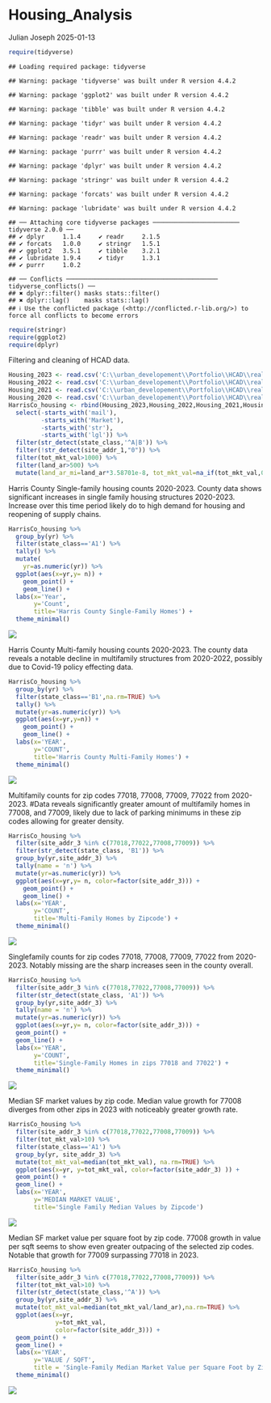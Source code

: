 Housing_Analysis
================
Julian Joseph
2025-01-13

``` r
require(tidyverse)
```

    ## Loading required package: tidyverse

    ## Warning: package 'tidyverse' was built under R version 4.4.2

    ## Warning: package 'ggplot2' was built under R version 4.4.2

    ## Warning: package 'tibble' was built under R version 4.4.2

    ## Warning: package 'tidyr' was built under R version 4.4.2

    ## Warning: package 'readr' was built under R version 4.4.2

    ## Warning: package 'purrr' was built under R version 4.4.2

    ## Warning: package 'dplyr' was built under R version 4.4.2

    ## Warning: package 'stringr' was built under R version 4.4.2

    ## Warning: package 'forcats' was built under R version 4.4.2

    ## Warning: package 'lubridate' was built under R version 4.4.2

    ## ── Attaching core tidyverse packages ──────────────────────── tidyverse 2.0.0 ──
    ## ✔ dplyr     1.1.4     ✔ readr     2.1.5
    ## ✔ forcats   1.0.0     ✔ stringr   1.5.1
    ## ✔ ggplot2   3.5.1     ✔ tibble    3.2.1
    ## ✔ lubridate 1.9.4     ✔ tidyr     1.3.1
    ## ✔ purrr     1.0.2

    ## ── Conflicts ────────────────────────────────────────── tidyverse_conflicts() ──
    ## ✖ dplyr::filter() masks stats::filter()
    ## ✖ dplyr::lag()    masks stats::lag()
    ## ℹ Use the conflicted package (<http://conflicted.r-lib.org/>) to force all conflicts to become errors

``` r
require(stringr)
require(ggplot2)
require(dplyr)
```

Filtering and cleaning of HCAD data.

``` r
Housing_2023 <- read.csv('C:\\urban_developement\\Portfolio\\HCAD\\real_acct_2023.txt', sep="\t", header=T)  
Housing_2022 <- read.csv('C:\\urban_developement\\Portfolio\\HCAD\\real_acct_2022.txt', sep="\t", header=T) 
Housing_2021 <- read.csv('C:\\urban_developement\\Portfolio\\HCAD\\real_acct_2021.txt', sep="\t", header=T) 
Housing_2020 <- read.csv('C:\\urban_developement\\Portfolio\\HCAD\\real_acct_2020.txt', sep="\t", header=T)  
HarrisCo_housing <- rbind(Housing_2023,Housing_2022,Housing_2021,Housing_2020) %>% 
  select(-starts_with('mail'),
         -starts_with('Market'), 
         -starts_with('str'), 
         -starts_with('lgl')) %>%
  filter(str_detect(state_class,'^A|B')) %>%
  filter(!str_detect(site_addr_1,"0")) %>%
  filter(tot_mkt_val>1000) %>% 
  filter(land_ar>500) %>%
  mutate(land_ar_mi=land_ar*3.58701e-8, tot_mkt_val=na_if(tot_mkt_val,0))
```

Harris County Single-family housing counts 2020-2023. County data shows
significant increases in single family housing structures 2020-2023.
Increase over this time period likely do to high demand for housing and
reopening of supply chains.

``` r
HarrisCo_housing %>% 
  group_by(yr) %>% 
  filter(state_class=='A1') %>% 
  tally() %>% 
  mutate(
    yr=as.numeric(yr)) %>%  
  ggplot(aes(x=yr,y= n)) + 
    geom_point() + 
    geom_line() +
  labs(x='Year',
       y='Count',
       title='Harris County Single-Family Homes') +
  theme_minimal()
```

![](Housing_analysis_files/figure-gfm/unnamed-chunk-3-1.png)<!-- -->

Harris County Multi-family housing counts 2020-2023. The county data
reveals a notable decline in multifamily structures from 2020-2022,
possibly due to Covid-19 policy effecting data.

``` r
HarrisCo_housing %>%
  group_by(yr) %>%
  filter(state_class=='B1',na.rm=TRUE) %>%
  tally() %>%
  mutate(yr=as.numeric(yr)) %>%
  ggplot(aes(x=yr,y=n)) +
    geom_point() +
    geom_line() +
  labs(x='YEAR',
       y='COUNT',
       title='Harris County Multi-Family Homes') +
  theme_minimal()
```

![](Housing_analysis_files/figure-gfm/unnamed-chunk-4-1.png)<!-- -->

Multifamily counts for zip codes 77018, 77008, 77009, 77022 from
2020-2023. \#Data reveals significantly greater amount of multifamily
homes in 77008, and 77009, likely due to lack of parking minimums in
these zip codes allowing for greater density.

``` r
HarrisCo_housing %>% 
  filter(site_addr_3 %in% c(77018,77022,77008,77009)) %>%
  filter(str_detect(state_class, 'B1')) %>%
  group_by(yr,site_addr_3) %>% 
  tally(name = 'n') %>% 
  mutate(yr=as.numeric(yr)) %>%  
  ggplot(aes(x=yr,y= n, color=factor(site_addr_3))) + 
    geom_point() + 
    geom_line() +
  labs(x='YEAR',
       y='COUNT',
       title='Multi-Family Homes by Zipcode') +
  theme_minimal()
```

![](Housing_analysis_files/figure-gfm/unnamed-chunk-5-1.png)<!-- -->

Singlefamily counts for zip codes 77018, 77008, 77009, 77022 from
2020-2023. Notably missing are the sharp increases seen in the county
overall.

``` r
HarrisCo_housing %>% 
  filter(site_addr_3 %in% c(77018,77022,77008,77009)) %>%
  filter(str_detect(state_class, 'A1')) %>%
  group_by(yr,site_addr_3) %>% 
  tally(name = 'n') %>% 
  mutate(yr=as.numeric(yr)) %>%  
  ggplot(aes(x=yr,y= n, color=factor(site_addr_3))) + 
  geom_point() + 
  geom_line() +
  labs(x='YEAR',
       y='COUNT',
       title='Single-Family Homes in zips 77018 and 77022') +
  theme_minimal()
```

![](Housing_analysis_files/figure-gfm/unnamed-chunk-6-1.png)<!-- -->

Median SF market values by zip code. Median value growth for 77008
diverges from other zips in 2023 with noticeably greater growth rate.

``` r
HarrisCo_housing %>%
  filter(site_addr_3 %in% c(77018,77022,77008,77009)) %>%
  filter(tot_mkt_val>10) %>%
  filter(state_class=='A1') %>%
  group_by(yr, site_addr_3) %>%
  mutate(tot_mkt_val=median(tot_mkt_val), na.rm=TRUE) %>%
  ggplot(aes(x=yr, y=tot_mkt_val, color=factor(site_addr_3) )) +
  geom_point() +
  geom_line() +
  labs(x='YEAR',
       y='MEDIAN MARKET VALUE',
       title='Single Family Median Values by Zipcode')
```

![](Housing_analysis_files/figure-gfm/unnamed-chunk-7-1.png)<!-- -->

Median SF market value per square foot by zip code. 77008 growth in
value per sqft seems to show even greater outpacing of the selected zip
codes. Notable that growth for 77009 surpassing 77018 in 2023.

``` r
HarrisCo_housing %>%
  filter(site_addr_3 %in% c(77018,77022,77008,77009)) %>%
  filter(tot_mkt_val>10) %>%
  filter(str_detect(state_class,'^A')) %>%
  group_by(yr,site_addr_3) %>%
  mutate(tot_mkt_val=median(tot_mkt_val/land_ar),na.rm=TRUE) %>%
  ggplot(aes(x=yr, 
             y=tot_mkt_val,
             color=factor(site_addr_3))) +
  geom_point() +
  geom_line() +
  labs(x='YEAR',
       y='VALUE / SQFT',
       title = 'Single-Family Median Market Value per Square Foot by Zipcode') +
  theme_minimal()
```

![](Housing_analysis_files/figure-gfm/unnamed-chunk-8-1.png)<!-- -->
